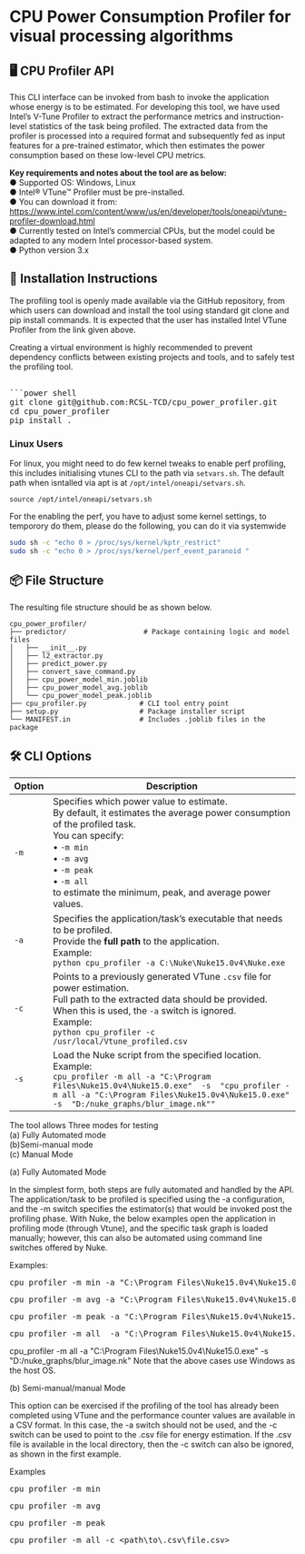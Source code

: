 # CPU Power Consumption Profiler for visual processing algorithms

## 🖥️ CPU Profiler API

This CLI interface can be invoked from bash to invoke the application whose energy is to be estimated. For developing this tool, we have used Intel’s V-Tune Profiler to extract the performance metrics and instruction-level statistics of the task being profiled. The extracted data from the profiler is processed into a required format and subsequently fed as input features for a pre-trained estimator, which then estimates the power consumption based on these low-level CPU metrics.

**Key requirements and notes about the tool are as below:** <br>
● Supported OS: Windows, Linux <br>
● Intel® VTune™ Profiler must be pre-installed. <br>
● You can download it from: https://www.intel.com/content/www/us/en/developer/tools/oneapi/vtune-profiler-download.html <br>
● Currently tested on Intel’s commercial CPUs, but the model could be adapted to any modern Intel processor-based system. <br>
● Python version 3.x




 ## 💾 Installation  Instructions

The profiling tool is openly made available via the GitHub repository, from which users can download and install the tool using standard git clone and pip install commands. It is expected that the user has installed Intel VTune Profiler from the link given above. 

Creating a virtual environment is highly recommended to prevent dependency conflicts between existing projects and tools, and to safely test the profiling tool. 


<pre> 
```power shell
git clone git@github.com:RCSL-TCD/cpu_power_profiler.git
cd cpu_power_profiler
pip install . 
</pre>

### Linux Users
For linux, you might need to do few kernel tweaks to enable perf profiling, this
includes initialising vtunes CLI to the path via `setvars.sh`. The default path
when isntalled via apt is at `/opt/intel/oneapi/setvars.sh`.

`source /opt/intel/oneapi/setvars.sh`

For the enabling the perf, you have to adjust some kernel settings, to temporory
do them, please do the following, you can do it via systemwide
```bash
sudo sh -c "echo 0 > /proc/sys/kernel/kptr_restrict"
sudo sh -c "echo 0 > /proc/sys/kernel/perf_event_paranoid "
```

## 📦 File Structure

The resulting file structure should be as shown below.

```
cpu_power_profiler/
├── predictor/                   # Package containing logic and model files
│   ├── __init__.py
│   ├── l2_extractor.py
│   ├── predict_power.py
│   ├── convert_save_command.py
│   ├── cpu_power_model_min.joblib
│   ├── cpu_power_model_avg.joblib
│   └── cpu_power_model_peak.joblib
├── cpu_profiler.py             # CLI tool entry point
├── setup.py                    # Package installer script
└── MANIFEST.in                 # Includes .joblib files in the package
```


## 🛠️ CLI Options



| Option | Description |
|--------|-------------|
| `-m`   | Specifies which power value to estimate. <br> By default, it estimates the average power consumption of the profiled task. <br>You can specify:<br>• `-m min`<br>• `-m avg`<br>• `-m peak`<br>• `-m all`<br>to estimate the minimum, peak, and average power values. |
| `-a`   | Specifies the application/task’s executable that needs to be profiled.<br>  Provide the **full path** to the application.<br> Example:<br>`python cpu_profiler -a C:\Nuke\Nuke15.0v4\Nuke.exe` |
| `-c`   | Points to a previously generated VTune `.csv` file for power estimation. <br> Full path to the extracted data should be provided.<br> When this is used, the `-a` switch is ignored.<br>Example:<br>`python cpu_profiler -c /usr/local/Vtune_profiled.csv` |
| `-s`   | Load the Nuke script from the specified location. <br> Example:<br>`cpu_profiler -m all -a "C:\Program Files\Nuke15.0v4\Nuke15.0.exe"  -s  "cpu_profiler -m all -a "C:\Program Files\Nuke15.0v4\Nuke15.0.exe"  -s  "D:/nuke_graphs/blur_image.nk""` |










</pre>

The tool allows Three modes for testing <br>
(a) Fully Automated mode <br>
(b)Semi-manual mode <br>
(c) Manual Mode  <br>

(a) Fully Automated Mode

In the simplest form, both steps are fully automated and handled by the API. The application/task to be profiled is specified using the -a configuration, and the -m switch specifies the estimator(s) that would be invoked post the profiling phase. With Nuke, the below examples open the application in profiling mode (through Vtune), and the specific task graph is loaded manually; however, this can also be automated using command line switches offered by Nuke. <br>

Examples:  

<pre>
cpu_profiler -m min -a "C:\Program Files\Nuke15.0v4\Nuke15.0.exe"   
</pre>

<pre>
cpu_profiler -m avg -a "C:\Program Files\Nuke15.0v4\Nuke15.0.exe"   
</pre>

<pre>
cpu_profiler -m peak -a "C:\Program Files\Nuke15.0v4\Nuke15.0.exe" 
</pre>

<pre>
cpu_profiler -m all  -a "C:\Program Files\Nuke15.0v4\Nuke15.0.exe" 
</pre>
cpu_profiler -m all -a "C:\Program Files\Nuke15.0v4\Nuke15.0.exe"  -s  "D:/nuke_graphs/blur_image.nk"
</pre>
Note that the above cases use Windows as the host OS. 

(b) Semi-manual/manual Mode

This option can be exercised if the profiling of the tool has already been completed using VTune and the performance counter values are available in a CSV format. In this case, the -a switch should not be used, and the -c switch can be used to point to the .csv file for energy estimation. If the .csv file is available in the local directory, then the -c switch can also be ignored, as shown in the first example. 

Examples
<pre>
cpu_profiler -m min  
</pre>

<pre>
cpu_profiler -m avg  
</pre>

<pre>
cpu_profiler -m peak
</pre>

<pre>
cpu_profiler -m all -c &lt;path\to\.csv\file.csv&gt;
</pre>













